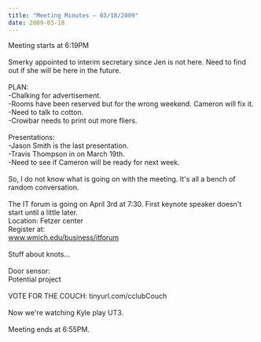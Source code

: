 ```yaml
---
title: "Meeting Minutes – 03/18/2009"
date: 2009-03-18
---
```

Meeting starts at 6:19PM<br />
<br />
Smerky appointed to interim secretary since Jen is not here. Need to find out if she will be here in the future.<br />
<br />
PLAN:<br />
-Chalking for advertisement.<br />
-Rooms have been reserved but for the wrong weekend. Cameron will fix it.<br />
-Need to talk to cotton.<br />
-Crowbar needs to print out more fliers.<br />
<br />
Presentations:<br />
-Jason Smith is the last presentation.<br />
-Travis Thompson in on March 19th.<br />
-Need to see if Cameron will be ready for next week.<br />
<br />
So, I do not know what is going on with the meeting. It's all a bench of random conversation.<br />
<br />
The IT forum is going on April 3rd at 7:30. First keynote speaker doesn't start until  a little later.<br />
Location: Fetzer center<br />
Register at:<br />
www.wmich.edu/business/itforum<br />
<br />
Stuff about knots...<br />
<br />
Door sensor:<br />
Potential project<br />
<br />
VOTE FOR THE COUCH: tinyurl.com/cclubCouch<br />
<br />
Now we're watching Kyle play UT3.<br />
<br />
Meeting ends at 6:55PM.